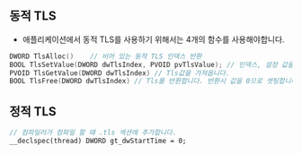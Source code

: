 ## 동적 TLS
* 애플리케이션에서 동적 TLS를 사용하기 위해서는 4개의 함수를 사용해야합니다.
```c++
DWORD TlsAlloc()    // 비어 있는 동적 TLS 인덱스 반환
BOOL TlsSetValue(DWORD dwTlsIndex, PVOID pvTlsValue); // 인덱스, 설정 값을 입력해서 값을 셋팅합니다. 보통은 힙으로 할당된 주소를 저장
PVOID TlsGetValue(DWORD dwTlsIndex) // Tls값을 가져옵니다. 
BOOL TlsFree(DWORD dwTlsIndex) // Tls를 반환합니다. 반환시 값을 0으로 셋팅합니다.
```

## 정적 TLS
```c++
// 컴파일러가 컴파일 할 때 .tls 섹션에 추가합니다. 
__declspec(thread) DWORD gt_dwStartTime = 0;
```